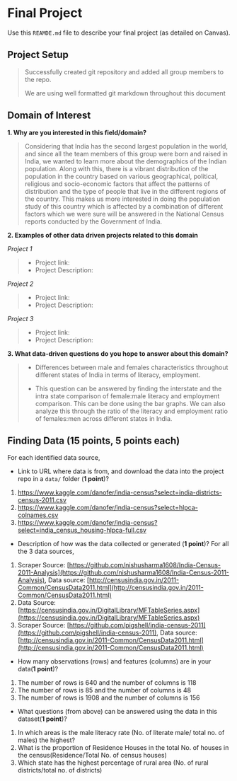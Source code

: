 # Final Project
Use this `REAMDE.md` file to describe your final project (as detailed on Canvas).

## Project Setup
> Successfully created git repository and added all group members to the repo.
>
> We are using well formatted git markdown throughout this document

## Domain of Interest
**1. Why are you interested in this field/domain?**
> Considering that India has the second largest population in the world, and since all the team members of this group were born and raised in India, we  wanted to learn more about the demographics of the Indian population. Along with this, there is a vibrant distribution of the population in the country based on various geographical, political, religious and socio-economic factors that affect the patterns of distribution and the type of people that live in the different regions of the country. This makes us more interested in doing the population study of this country which is affected by a combination of different factors which we were sure will be answered in the National Census reports conducted by the Government of India.

**2. Examples of other data driven projects related to this domain**

*Project 1*
> - Project link:
> - Project Description:

*Project 2*
> - Project link:
> - Project Description:

*Project 3*
> - Project link:
> - Project Description:

**3. What data-driven questions do you hope to answer about this domain?**

> - Differences between male and females characteristics throughout different states of India in terms of literacy, employment.
>
> - This question can be answered by finding the interstate and the intra state comparison of female:male literacy and employment comparison. This can be done using the bar graphs. We can also analyze this through the ratio of the literacy and employment ratio of females:men across different states in India.
## Finding Data (**15 points**, 5 points each)
For each identified data source, 
- Link to URL where data is from, and download the data into the project repo in a `data/` folder (**1 point**)?
1. https://www.kaggle.com/danofer/india-census?select=india-districts-census-2011.csv
2. https://www.kaggle.com/danofer/india-census?select=hlpca-colnames.csv
3. https://www.kaggle.com/danofer/india-census?select=india_census_housing-hlpca-full.csv

- Description of how was the data collected or generated (**1 point**)?
For all the 3 data sources,
1. Scraper Source: [https://github.com/nishusharma1608/India-Census-2011-Analysis](https://github.com/nishusharma1608/India-Census-2011-Analysis),
Data source: [http://censusindia.gov.in/2011-Common/CensusData2011.html](http://censusindia.gov.in/2011-Common/CensusData2011.html)
2. Data Source: [https://censusindia.gov.in/DigitalLibrary/MFTableSeries.aspx](https://censusindia.gov.in/DigitalLibrary/MFTableSeries.aspx)
3. Scraper Source: [https://github.com/pigshell/india-census-2011](https://github.com/pigshell/india-census-2011),
Data source: [http://censusindia.gov.in/2011-Common/CensusData2011.html](http://censusindia.gov.in/2011-Common/CensusData2011.html)

- How many observations (rows) and features (columns) are in your data(**1 point**)?
1. The number of rows is 640 and the number of columns is 118
2. The number of rows is 85 and the number of columns is 48
3. The number of rows is 1908 and the number of columns is 156

- What questions (from above) can be answered using the data in this dataset(**1 point**)?
1. In which areas is the male literacy rate (No. of literate male/ total no. of males) the highest?
2. What is the proportion of Residence Houses in the total No. of houses in the census(Residence/Total No. of census houses)
3. Which state has the highest percentage of rural area (No. of rural districts/total no. of districts)

